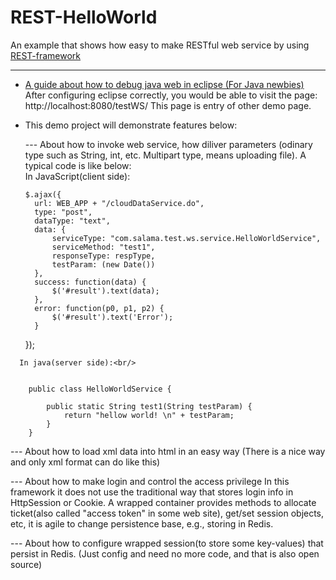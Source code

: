 REST-HelloWorld
===============

An example that shows how easy to make RESTful web service by using <a href="https://github.com/SalamaSoft/REST-framework">REST-framework</a>

------------------------------------------------------------------------------
* <a href="https://dl.dropboxusercontent.com/u/48157648/doc/REST-HelloWorld/DebugJavaWebInEclipse.html">A guide about how to debug java web in eclipse (For Java newbies)</a>
  After configuring eclipse correctly, you would be able to visit the page: http://localhost:8080/testWS/
  This page is entry of other demo page.

* This demo project will demonstrate features below:

  --- About how to invoke web service, how diliver parameters
      (odinary type such as String, int, etc. Multipart type, means uploading file). A typical code is like below:
     <br/>In JavaScript(client side):
     <br/>
     
      $.ajax({
		url: WEB_APP + "/cloudDataService.do",
		type: "post",
		dataType: "text",
		data: {
			serviceType: "com.salama.test.ws.service.HelloWorldService",
			serviceMethod: "test1",
			responseType: respType,
			testParam: (new Date())
		},
		success: function(data) {
			$('#result').text(data);
		},
		error: function(p0, p1, p2) {
			$('#result').text('Error');
		}
	});
</code>

      In java(server side):<br/>
      

		public class HelloWorldService {
		
			public static String test1(String testParam) {
				return "hellow world! \n" + testParam;
			}
		}
 
  --- About how to load xml data into html in an easy way
      (There is a nice way and only xml format can do like this)
      
  --- About how to make login and control the access privilege
      In this framework it does not use the traditional way that stores login info in HttpSession or Cookie.
      A wrapped container provides methods to allocate ticket(also called "access token" in some web site), get/set session objects, etc, 
      it is agile to change persistence base, e.g., storing in Redis. 
  
  --- About how to configure wrapped session(to store some key-values) that persist in Redis.
      (Just config and need no more code, and that is also open source)
